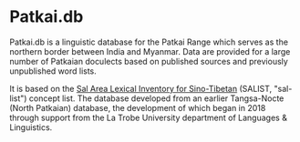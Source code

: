 # Patkai.db

Patkai.db is a linguistic database for the Patkai Range which serves as the northern border between India and Myanmar. Data are provided for a large number of Patkaian doculects based on published sources and previously unpublished word lists.

It is based on the [Sal Area Lexical Inventory for Sino-Tibetan](https://github.com/patkaiist/salist) (SALIST, "sal-list") concept list. The database developed from an earlier Tangsa-Nocte (North Patkaian) database, the development of which began in 2018 through support from the La Trobe University department of Languages & Linguistics. 
